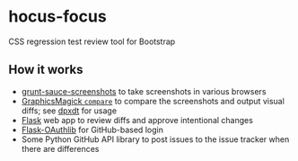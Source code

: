 hocus-focus
===========

CSS regression test review tool for Bootstrap

## How it works
* [grunt-sauce-screenshots](https://github.com/cvrebert/grunt-sauce-screenshots) to take screenshots in various browsers
* [GraphicsMagick `compare`](http://www.graphicsmagick.org/compare.html) to compare the screenshots and output visual diffs; see [dpxdt](https://github.com/bslatkin/dpxdt) for usage
* [Flask](http://flask.pocoo.org/) web app to review diffs and approve intentional changes
* [Flask-OAuthlib](https://flask-oauthlib.readthedocs.org/) for GitHub-based login
* Some Python GitHub API library to post issues to the issue tracker when there are differences
